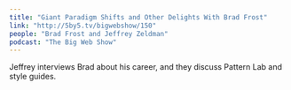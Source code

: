 ```yaml
---
title: "Giant Paradigm Shifts and Other Delights With Brad Frost"
link: "http://5by5.tv/bigwebshow/150"
people: "Brad Frost and Jeffrey Zeldman"
podcast: "The Big Web Show"
---
```


Jeffrey interviews Brad about his career, and they discuss Pattern Lab and style guides.
